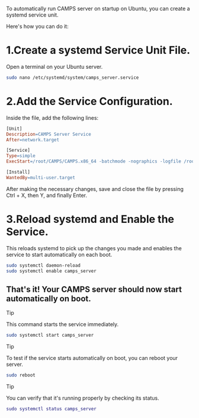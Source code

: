 To automatically run CAMPS server on startup on Ubuntu, you can create a systemd service unit.

Here's how you can do it:

# 1.Create a systemd Service Unit File.
Open a terminal on your Ubuntu server.
```bash
sudo nano /etc/systemd/system/camps_server.service
```
# 2.Add the Service Configuration.
Inside the file, add the following lines:
```makefile
[Unit]
Description=CAMPS Server Service
After=network.target

[Service]
Type=simple
ExecStart=/root/CAMPS/CAMPS.x86_64 -batchmode -nographics -logfile /root/CAMPS/logfile.log

[Install]
WantedBy=multi-user.target
```
After making the necessary changes, save and close the file by pressing Ctrl + X, then Y, and finally Enter.

# 3.Reload systemd and Enable the Service.
This reloads systemd to pick up the changes you made and enables the service to start automatically on each boot.
```bash
sudo systemctl daemon-reload
sudo systemctl enable camps_server
```
## That's it! Your CAMPS server should now start automatically on boot.

  
> [!TIP]
> This command starts the service immediately.
```bash
sudo systemctl start camps_server
```
> [!TIP]
> To test if the service starts automatically on boot, you can reboot your server.
```bash
sudo reboot
```
> [!TIP]
> You can verify that it's running properly by checking its status.
```lua
sudo systemctl status camps_server
```
